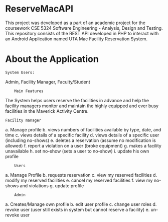 # ReserveMacAPI

This project was developed as a part of an academic project for the coursework CSE 5324 Software Engineering - Analysis, Design and Testing.
This repository consists of the REST API developed in PHP to interact with an Android Application named UTA Mac Facility Reservation System.

# About the Application
	System Users:
Admin, Facility Manager, Faculty/Student

        Main Features
The System helps users reserve the facilities in advance and help the facility managers monitor and maintain the highly equipped and ever busy facilities in the Maverick Activity Centre.
 
	Facility manager 
a.	Manage profile
b.	views numbers of facilities available by type, date, and time
c.	views details of a specific facility
d.	views details of a specific user (including no-shows)
e.	deletes a reservation (assume no modification is allowed)
f.	report a violation on a user (broke equipment)
g.	makes a facility unavailable
h.	set no-show (sets a user to no-show)
i.	update his own profile
  
        Users
a.	Manage Profile
b.	requests reservation
c.	view my reserved facilities
d.	modify my reserved facilities 
e.	cancel my reserved facilities
f.	view my no-shows and violations
g.	update profile
   
        Admin
a.	Creates/Manage own profile
b.	edit user profile
c.	change user roles
d.	revoke user (user still exists in system but cannot reserve a facility)
e.	un-revoke user
